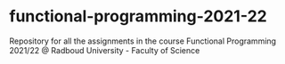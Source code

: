 # functional-programming-2021-22
Repository for all the assignments in the course Functional Programming 2021/22 @ Radboud University - Faculty of Science
